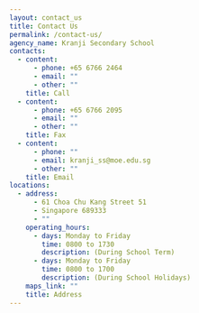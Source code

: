 ```yaml
---
layout: contact_us
title: Contact Us
permalink: /contact-us/
agency_name: Kranji Secondary School
contacts:
  - content:
      - phone: +65 6766 2464
      - email: ""
      - other: ""
    title: Call
  - content:
      - phone: +65 6766 2095
      - email: ""
      - other: ""
    title: Fax
  - content:
      - phone: ""
      - email: kranji_ss@moe.edu.sg
      - other: ""
    title: Email
locations:
  - address:
      - 61 Choa Chu Kang Street 51
      - Singapore 689333
      - ""
    operating_hours:
      - days: Monday to Friday
        time: 0800 to 1730
        description: (During School Term)
      - days: Monday to Friday
        time: 0800 to 1700
        description: (During School Holidays)
    maps_link: ""
    title: Address
---
```

